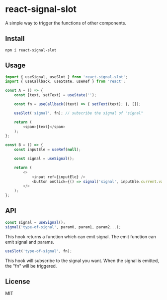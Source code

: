 # react-signal-slot
A simple way to trigger the functions of other components.
## Install
```
npm i react-signal-slot
```
## Usage
```JavaScript
import { useSignal, useSlot } from 'react-signal-slot';
import { useCallback, useState, useRef } from 'react';

const A = () => {
    const [text, setText] = useState('');

    const fn = useCallback((text) => { setText(text); }, []);

    useSlot('signal', fn); // subscribe the signal of "signal"

    return (
        <span>{text}</span>
    );
};

const B = () => {
    const inputEle = useRef(null);

    const signal = useSignal();

    return (
        <>
            <input ref={inputEle} />
            <button onClick={() => signal('signal', inputEle.current.value)}>Signal</button>
        </>
    );
};
```
## API
```JavaScript
const signal = useSignal();
signal('type-of-signal', param0, param1, param2...);
```
This hook returns a function which can emit signal. The emit function can emit signal and params.
```JavaScript
useSlot('type-of-signal', fn);
```
This hook will subscribe to the signal you want. When the signal is emitted, the "fn" will be triggered.
## License
MIT